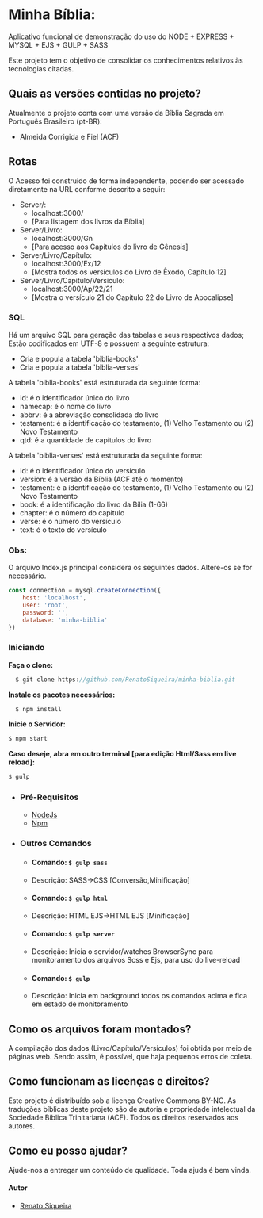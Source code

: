 # Minha Bíblia: 
Aplicativo funcional de demonstração do uso do NODE + EXPRESS + MYSQL + EJS + GULP + SASS

Este projeto tem o objetivo de consolidar os conhecimentos relativos às tecnologias citadas.

## Quais as versões contidas no projeto?
Atualmente o projeto conta com uma versão da Bíblia Sagrada em Português Brasileiro (pt-BR):
- Almeida Corrigida e Fiel (ACF)

## Rotas
O Acesso foi construido de forma independente, podendo ser acessado diretamente na URL conforme descrito a seguir:
- Server/: 
  - localhost:3000/ 
  - [Para listagem dos livros da Bíblia]
- Server/Livro: 
  - localhost:3000/Gn 
  - [Para acesso aos Capítulos do livro de Gênesis]
- Server/Livro/Capítulo: 
  - localhost:3000/Ex/12 
  - [Mostra todos os versículos do Livro de Êxodo, Capítulo 12]
- Server/Livro/Capitulo/Versiculo: 
  - localhost:3000/Ap/22/21 
  - [Mostra o versículo 21 do Capítulo 22 do Livro de Apocalipse]

### SQL
Há um arquivo SQL para geração das tabelas e seus respectivos dados; Estão codificados em UTF-8 e possuem a seguinte estrutura:
- Cria e popula a tabela 'biblia-books'
- Cria e popula a tabela 'biblia-verses'

A tabela 'biblia-books' está estruturada da seguinte forma:
- id: é o identificador único do livro
- namecap: é o nome do livro
- abbrv: é a abreviação consolidada do livro
- testament: é a identificação do testamento, (1) Velho Testamento ou (2) Novo Testamento
- qtd: é a quantidade de capítulos do livro

A tabela 'biblia-verses' está estruturada da seguinte forma:
- id: é o identificador único do versículo
- version: é a versão da Bíblia (ACF até o momento)
- testament: é a identificação do testamento, (1) Velho Testamento ou (2) Novo Testamento
- book: é a identificação do livro da Bília (1-66)
- chapter: é o número do capítulo
- verse: é o número do versículo
- text: é o texto do versículo

### Obs: 
O arquivo Index.js principal considera os seguintes dados. Altere-os se for necessário.
```javascript
const connection = mysql.createConnection({
    host: 'localhost',
    user: 'root',
    password: '',
    database: 'minha-biblia'
})
```

### Iniciando ###
**Faça o clone:**
```javascript
  $ git clone https://github.com/RenatoSiqueira/minha-biblia.git
  ```
**Instale os pacotes necessários:**
```javascript
  $ npm install
```
**Inicie o Servidor:**
```javascript
$ npm start
```
**Caso deseje, abra em outro terminal [para edição Html/Sass em live reload]:**
```javascript
$ gulp
```

- ### Pré-Requisitos ###
    - [NodeJs](https://nodejs.org/en/download/)
    - [Npm](https://docs.npmjs.com/cli/install)

- ### Outros Comandos ###
    - #### Comando: ```$ gulp sass``` ####
    - Descrição: SASS->CSS [Conversão,Minificação]

    - #### Comando: ```$ gulp html``` ####
    - Descrição: HTML EJS->HTML EJS [Minificação]
    
    - #### Comando: ```$ gulp server``` ####
    - Descrição: Inicia o servidor/watches BrowserSync para monitoramento dos arquivos Scss e Ejs, para uso do live-reload    

    - #### Comando: ```$ gulp``` ####
    - Descrição: Inicia em background todos os comandos acima e fica em estado de monitoramento

## Como os arquivos foram montados?
A compilação dos dados (Livro/Capítulo/Versículos) foi obtida por meio de páginas web. Sendo assim, é possível, que haja pequenos erros de coleta.

## Como funcionam as licenças e direitos?
Este projeto é distribuído sob a licença Creative Commons BY-NC. As traduções bíblicas deste projeto são de autoria e propriedade intelectual da Sociedade Bíblica Trinitariana (ACF). Todos os direitos reservados aos autores.

## Como eu posso ajudar?
Ajude-nos a entregar um conteúdo de qualidade. Toda ajuda é bem vinda.

#### Autor #####
- [Renato Siqueira](renatoelysiqueira@gmail.com)
